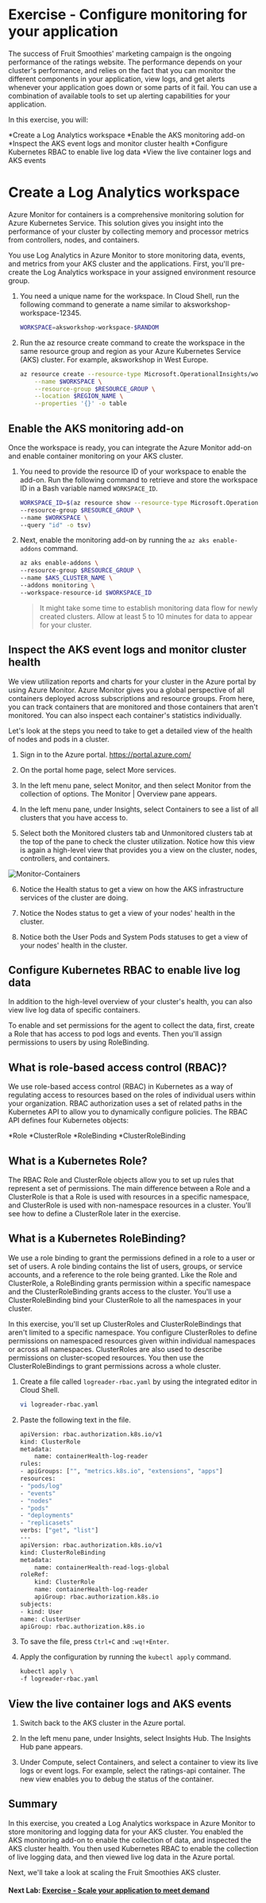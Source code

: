 Exercise - Configure monitoring for your application
==

The success of Fruit Smoothies' marketing campaign is the ongoing performance of the ratings website. The performance depends on your cluster's performance, and relies on the fact that you can monitor the different components in your application, view logs, and get alerts whenever your application goes down or some parts of it fail. You can use a combination of available tools to set up alerting capabilities for your application.

In this exercise, you will:

*Create a Log Analytics workspace
*Enable the AKS monitoring add-on
*Inspect the AKS event logs and monitor cluster health
*Configure Kubernetes RBAC to enable live log data
*View the live container logs and AKS events

# Create a Log Analytics workspace
Azure Monitor for containers is a comprehensive monitoring solution for Azure Kubernetes Service. This solution gives you insight into the performance of your cluster by collecting memory and processor metrics from controllers, nodes, and containers.

You use Log Analytics in Azure Monitor to store monitoring data, events, and metrics from your AKS cluster and the applications. First, you'll pre-create the Log Analytics workspace in your assigned environment resource group.

1. You need a unique name for the workspace. In Cloud Shell, run the following command to generate a name similar to aksworkshop-workspace-12345.

    ```bash
    WORKSPACE=aksworkshop-workspace-$RANDOM
    ```

2. Run the az resource create command to create the workspace in the same resource group and region as your Azure Kubernetes Service (AKS) cluster. For example, aksworkshop in West Europe.

    ```bash
    az resource create --resource-type Microsoft.OperationalInsights/workspaces \
        --name $WORKSPACE \
        --resource-group $RESOURCE_GROUP \
        --location $REGION_NAME \
        --properties '{}' -o table
    ```

## Enable the AKS monitoring add-on
Once the workspace is ready, you can integrate the Azure Monitor add-on and enable container monitoring on your AKS cluster.

1. You need to provide the resource ID of your workspace to enable the add-on. Run the following command to retrieve and store the workspace ID in a Bash variable named `WORKSPACE_ID`.

    ```bash
    WORKSPACE_ID=$(az resource show --resource-type Microsoft.OperationalInsights/workspaces \
    --resource-group $RESOURCE_GROUP \
    --name $WORKSPACE \
    --query "id" -o tsv)
    ```

2. Next, enable the monitoring add-on by running the `az aks enable-addons` command.

    ```bash
   az aks enable-addons \
    --resource-group $RESOURCE_GROUP \
    --name $AKS_CLUSTER_NAME \
    --addons monitoring \
    --workspace-resource-id $WORKSPACE_ID
    ```

    >It might take some time to establish monitoring data flow for newly created clusters. Allow at least 5 to 10 minutes for data to appear for your cluster.

## Inspect the AKS event logs and monitor cluster health

We view utilization reports and charts for your cluster in the Azure portal by using Azure Monitor. Azure Monitor gives you a global perspective of all containers deployed across subscriptions and resource groups. From here, you can track containers that are monitored and those containers that aren't monitored. You can also inspect each container's statistics individually.

Let's look at the steps you need to take to get a detailed view of the health of nodes and pods in a cluster.

1. Sign in to the Azure portal.
   https://portal.azure.com/

2. On the portal home page, select More services.

3. In the left menu pane, select Monitor, and then select Monitor from the collection of options. The Monitor | Overview pane appears.

4. In the left menu pane, under Insights, select Containers to see a list of all clusters that you have access to.

5. Select both the Monitored clusters tab and Unmonitored clusters tab at the top of the pane to check the cluster utilization. Notice how this view is again a high-level view that provides you a view on the cluster, nodes, controllers, and containers.

![Monitor-Containers](/labs/monitoring/img/monitoring.png "Monitor-Containers")

6. Notice the Health status to get a view on how the AKS infrastructure services of the cluster are doing.

7. Notice the Nodes status to get a view of your nodes' health in the cluster.

8. Notice both the User Pods and System Pods statuses to get a view of your nodes' health in the cluster.

## Configure Kubernetes RBAC to enable live log data
In addition to the high-level overview of your cluster's health, you can also view live log data of specific containers.

To enable and set permissions for the agent to collect the data, first, create a Role that has access to pod logs and events. Then you'll assign permissions to users by using RoleBinding.

## What is role-based access control (RBAC)?
We use role-based access control (RBAC) in Kubernetes as a way of regulating access to resources based on the roles of individual users within your organization. RBAC authorization uses a set of related paths in the Kubernetes API to allow you to dynamically configure policies. The RBAC API defines four Kubernetes objects:

*Role
*ClusterRole
*RoleBinding
*ClusterRoleBinding

## What is a Kubernetes Role?
The RBAC Role and ClusterRole objects allow you to set up rules that represent a set of permissions. The main difference between a Role and a ClusterRole is that a Role is used with resources in a specific namespace, and ClusterRole is used with non-namespace resources in a cluster. You'll see how to define a ClusterRole later in the exercise.

## What is a Kubernetes RoleBinding?
We use a role binding to grant the permissions defined in a role to a user or set of users. A role binding contains the list of users, groups, or service accounts, and a reference to the role being granted. Like the Role and ClusterRole, a RoleBinding grants permission within a specific namespace and the ClusterRoleBinding grants access to the cluster. You'll use a ClusterRoleBinding bind your ClusterRole to all the namespaces in your cluster.

In this exercise, you'll set up ClusterRoles and ClusterRoleBindings that aren't limited to a specific namespace. You configure ClusterRoles to define permissions on namespaced resources given within individual namespaces or across all namespaces. ClusterRoles are also used to describe permissions on cluster-scoped resources. You then use the ClusterRoleBindings to grant permissions across a whole cluster.


1. Create a file called `logreader-rbac.yaml` by using the integrated editor in Cloud Shell.

    ```bash
    vi logreader-rbac.yaml
    ```

2. Paste the following text in the file.

    ```bash
    apiVersion: rbac.authorization.k8s.io/v1
    kind: ClusterRole
    metadata:
        name: containerHealth-log-reader
    rules:
    - apiGroups: ["", "metrics.k8s.io", "extensions", "apps"]
    resources:
    - "pods/log"
    - "events"
    - "nodes"
    - "pods"
    - "deployments"
    - "replicasets"
    verbs: ["get", "list"]
    ---
    apiVersion: rbac.authorization.k8s.io/v1
    kind: ClusterRoleBinding
    metadata:
        name: containerHealth-read-logs-global
    roleRef:
        kind: ClusterRole
        name: containerHealth-log-reader
        apiGroup: rbac.authorization.k8s.io
    subjects:
    - kind: User
    name: clusterUser
    apiGroup: rbac.authorization.k8s.io
    ```
3. To save the file, press `Ctrl+C` and `:wq!+Enter`. 

4. Apply the configuration by running the `kubectl apply` command.

    ```bash
    kubectl apply \
    -f logreader-rbac.yaml
    ```

## View the live container logs and AKS events
1. Switch back to the AKS cluster in the Azure portal.

2. In the left menu pane, under Insights, select Insights Hub. The Insights Hub pane appears.

3. Under Compute, select Containers, and select a container to view its live logs or event logs. For example, select the ratings-api container. The new view enables you to debug the status of the container.

## Summary
In this exercise, you created a Log Analytics workspace in Azure Monitor to store monitoring and logging data for your AKS cluster. You enabled the AKS monitoring add-on to enable the collection of data, and inspected the AKS cluster health. You then used Kubernetes RBAC to enable the collection of live logging data, and then viewed live log data in the Azure portal.

Next, we'll take a look at scaling the Fruit Smoothies AKS cluster.

#### Next Lab: [Exercise - Scale your application to meet demand](../scaling/README.md)

